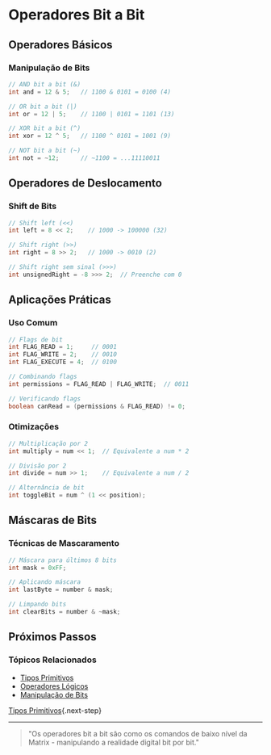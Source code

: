 # Operadores Bit a Bit

## Operadores Básicos

### Manipulação de Bits
```java
// AND bit a bit (&)
int and = 12 & 5;   // 1100 & 0101 = 0100 (4)

// OR bit a bit (|)
int or = 12 | 5;    // 1100 | 0101 = 1101 (13)

// XOR bit a bit (^)
int xor = 12 ^ 5;   // 1100 ^ 0101 = 1001 (9)

// NOT bit a bit (~)
int not = ~12;      // ~1100 = ...11110011
```

## Operadores de Deslocamento

### Shift de Bits
```java
// Shift left (<<)
int left = 8 << 2;    // 1000 -> 100000 (32)

// Shift right (>>)
int right = 8 >> 2;   // 1000 -> 0010 (2)

// Shift right sem sinal (>>>)
int unsignedRight = -8 >>> 2;  // Preenche com 0
```

## Aplicações Práticas

### Uso Comum
```java
// Flags de bit
int FLAG_READ = 1;     // 0001
int FLAG_WRITE = 2;    // 0010
int FLAG_EXECUTE = 4;  // 0100

// Combinando flags
int permissions = FLAG_READ | FLAG_WRITE;  // 0011

// Verificando flags
boolean canRead = (permissions & FLAG_READ) != 0;
```

### Otimizações
```java
// Multiplicação por 2
int multiply = num << 1;  // Equivalente a num * 2

// Divisão por 2
int divide = num >> 1;    // Equivalente a num / 2

// Alternância de bit
int toggleBit = num ^ (1 << position);
```

## Máscaras de Bits

### Técnicas de Mascaramento
```java
// Máscara para últimos 8 bits
int mask = 0xFF;

// Aplicando máscara
int lastByte = number & mask;

// Limpando bits
int clearBits = number & ~mask;
```

## Próximos Passos

### Tópicos Relacionados
- [Tipos Primitivos](primitive-types.md)
- [Operadores Lógicos](logical.md)
- [Manipulação de Bits](bit-manipulation.md)

[Tipos Primitivos](primitive-types.md){.next-step}

---

> "Os operadores bit a bit são como os comandos de baixo nível da Matrix - manipulando a realidade digital bit por bit."